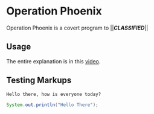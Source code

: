 # Operation Phoenix
Operation Phoenix is a covert program to ||***CLASSIFIED***||

## Usage
The entire explanation is in this [video](https://youtu.be/xvFZjo5PgG0).

## Testing Markups
```fix
Hello there, how is everyone today?
```
```java
System.out.println("Hello There");
```
